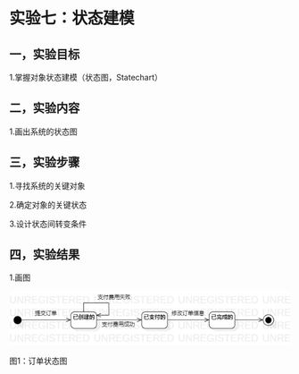 # 实验七：状态建模

## 一，实验目标
1.掌握对象状态建模（状态图，Statechart）

## 二，实验内容
1.画出系统的状态图

## 三，实验步骤
1.寻找系统的关键对象

2.确定对象的关键状态

3.设计状态间转变条件

## 四，实验结果
1.画图

![状态图](./lab7_StatechartDiagram1.png)

图1：订单状态图
